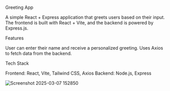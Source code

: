 Greeting App

A simple React + Express application that greets users based on their input. The frontend is built with React + Vite, and the backend is powered by Express.js.

Features

User can enter their name and receive a personalized greeting. Uses Axios to fetch data from the backend.

Tech Stack

Frontend: React, Vite, Tailwind CSS, Axios Backend: Node.js, Express

![Screenshot 2025-03-07 152850](https://github.com/user-attachments/assets/3de5849b-e1ad-4746-9e64-1a5a106e7e26)
